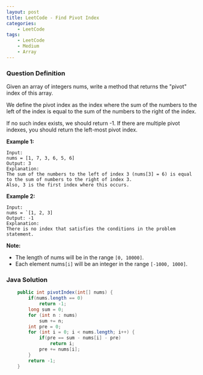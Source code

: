 ```yaml
---
layout: post
title: LeetCode - Find Pivot Index
categories:
    - LeetCode
tags:
    - LeetCode
    - Medium
    - Array
---
```


### Question Definition

Given an array of integers nums, write a method that returns the "pivot" index of this array.

We define the pivot index as the index where the sum of the numbers to the left of the index is equal to the sum of the numbers to the right of the index.

If no such index exists, we should return -1. If there are multiple pivot indexes, you should return the left-most pivot index.

**Example 1:**
```
Input:
nums = [1, 7, 3, 6, 5, 6]
Output: 3
Explanation:
The sum of the numbers to the left of index 3 (nums[3] = 6) is equal to the sum of numbers to the right of index 3.
Also, 3 is the first index where this occurs.
```

**Example 2:**
```
Input:
nums = `[1, 2, 3]
Output: -1
Explanation:
There is no index that satisfies the conditions in the problem statement.
```

**Note:**

* The length of nums will be in the range `[0, 10000]`.
* Each element nums`[i]` will be an integer in the range `[-1000, 1000]`.

### Java Solution
```java
    public int pivotIndex(int[] nums) {
        if(nums.length == 0)
            return -1;
        long sum = 0;
        for (int n : nums)
            sum += n;
        int pre = 0;
        for (int i = 0; i < nums.length; i++) {
            if(pre == sum - nums[i] - pre)
                return i;
            pre += nums[i];
        }
        return -1;
    }
```
